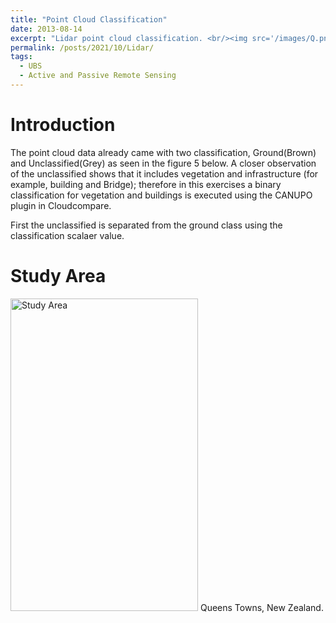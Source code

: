 ```yaml
---
title: "Point Cloud Classification"
date: 2013-08-14
excerpt: "Lidar point cloud classification. <br/><img src='/images/Q.png style="height: 500px; width:300px;'>"
permalink: /posts/2021/10/Lidar/
tags:
  - UBS
  - Active and Passive Remote Sensing
---
```



Introduction
===

The point cloud data already came with two classification, Ground(Brown) and Unclassified(Grey) as seen in the figure 5 below. A  closer observation of the unclassified shows that it includes vegetation and infrastructure (for example, building and Bridge); therefore in this exercises a binary classification for  vegetation and buildings is executed using the CANUPO plugin in Cloudcompare.

First the unclassified is separated from the ground class using the classification scalaer value.

Study Area
===

<img src="/images/Study-Area.png" alt="Study Area" style="height: 500px; width:300px;"/>
Queens Towns, New Zealand.
